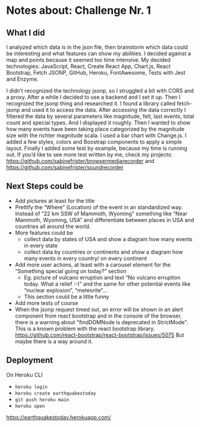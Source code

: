 # Notes about: Challenge Nr. 1

## What I did
I analyzed which data is in the json file, then brainstorm which data could be interesting and what features can show my abilities. 
I decided against a map and points because it seemed too time intensive. 
My decided technologies: JavaScript, React, Create React App, Chart.js, React Bootstrap, Fetch JSONP, GitHub, Heroku, FontAwesome, Tests with Jest and Enzyme.

I didn’t recognized the technology jsonp, so I struggled a bit with CORS and a proxy. After a while I decided to use a backend and I set it up. Then I recognized the jsonp thing and researched it. I found a library called fetch-jsonp and used it to access the data.
After accessing the data correctly I filtered the data by several parameters like magnitude, felt, last events, total count and special types. And I displayed it roughly.
Then I wanted to show how many events have been taking place categorized by the magnitude size with the richter magnitude scala. I used a bar chart with Change.js.
I added a few styles, colors and Boostrap components to apply a simple layout.
Finally I added some test by example, because my time is running out. If you’d like to see more test written by me, check my projects: https://github.com/sabinefrister/browsermediarecorder and https://github.com/sabinefrister/soundrecorder 

## Next Steps could be
- Add pictures at least for the title
- Prettify the “Where” (Location) of the event in an standardized way. Instead of “22 km SSW of Mammoth, Wyoming” something like “Near Mammoth, Wyoming, USA” and differentiate between places in USA and countries all around the world.
- More features could be
    - collect data by states of USA and show a diagram how many events in every state
    - collect data by countries or continents and show a diagram how many events in every country/ on every continent
- Add more user actions, at least with a carousel element for the “Something special going on today?” section
    - Eg. picture of vulcano erruption and text “No vulcano erruption today. What a relief :-)” and the same for other potential events like “nuclear explosion”, “meteorite”… 
    - This section could be a little funny
- Add more tests of course
- When the jsonp request timed out, an error will be shown in an alert component from react bootstrap and in the console of the browser, there is a warning about "findDOMNode is deprecated in StrictMode". This is a known problem with the react bootstrap library. https://github.com/react-bootstrap/react-bootstrap/issues/5075
But maybe there is a way around it.

## Deployment
On Heroku CLI
- ```heroku login```
- ```heroku create earthquakestoday```
- ```git push heroku main```
- ```heroku open```

https://earthquakestoday.herokuapp.com/
